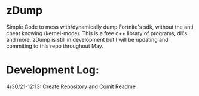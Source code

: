 # zDump

Simple Code to mess with/dynamically dump Fortnite's sdk, without the anti cheat knowing (kernel-mode). This is a free c++ library of programs, dll's and more. zDump is still in development but I will be updating and commiting to this repo throughout May.



# Development Log:

4/30/21-12:13: Create Repository and Comit Readme
